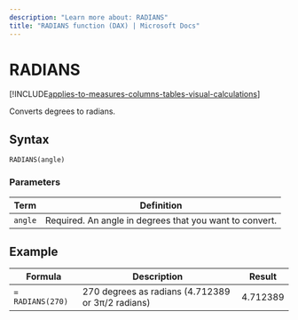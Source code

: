 ```yaml
---
description: "Learn more about: RADIANS"
title: "RADIANS function (DAX) | Microsoft Docs"
---
```

# RADIANS

[!INCLUDE[applies-to-measures-columns-tables-visual-calculations](includes/applies-to-measures-columns-tables-visual-calculations.md)]

Converts degrees to radians.  
  
## Syntax  
  
```dax
RADIANS(angle)  
```
  
### Parameters  
  
|Term|Definition|  
|--------|--------------|  
|`angle`|Required. An angle in degrees that you want to convert.|  
  
## Example  
  
|Formula|Description|Result|  
|-----------|---------------|----------|  
|`= RADIANS(270)`|270 degrees as radians (4.712389 or 3π/2 radians)|4.712389|  
